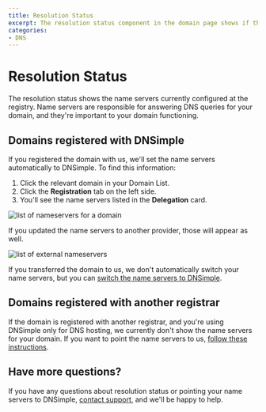 ```yaml
---
title: Resolution Status
excerpt: The resolution status component in the domain page shows if the domain is currently resolving with DNSimple.
categories:
- DNS
---
```


# Resolution Status

The resolution status shows the name servers currently configured at the registry. Name servers are responsible for answering DNS queries for your domain, and they're important to your domain functioning.

## Domains registered with DNSimple

If you registered the domain with us, we'll set the name servers automatically to DNSimple. To find this information:

1. Click the relevant domain in your Domain List.
1. Click the **Registration** tab on the left side.
1. You'll see the name servers listed in the **Delegation** card.

![list of nameservers for a domain](/files/nameserver-list.png)

If you updated the name servers to another provider, those will appear as well.

![list of external nameservers](/files/external-nameservers.png)

If you transferred the domain to us, we don't automatically switch your name servers, but you can [switch the name servers to DNSimple](/articles/delegating-dnsimple-registered/).

## Domains registered with another registrar

If the domain is registered with another registrar, and you're using DNSimple only for DNS hosting, we currently don't show the name servers for your domain. If you want to point the name servers to us, [follow these instructions](/articles/delegating-dnsimple-hosted/).

## Have more questions?

If you have any questions about resolution status or pointing your name servers to DNSimple, [contact support](https://dnsimple.com/feedback), and we'll be happy to help.
